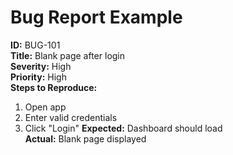 # Bug Report Example

**ID:** BUG-101  
**Title:** Blank page after login  
**Severity:** High  
**Priority:** High  
**Steps to Reproduce:**
1. Open app
2. Enter valid credentials
3. Click "Login"
**Expected:** Dashboard should load  
**Actual:** Blank page displayed

